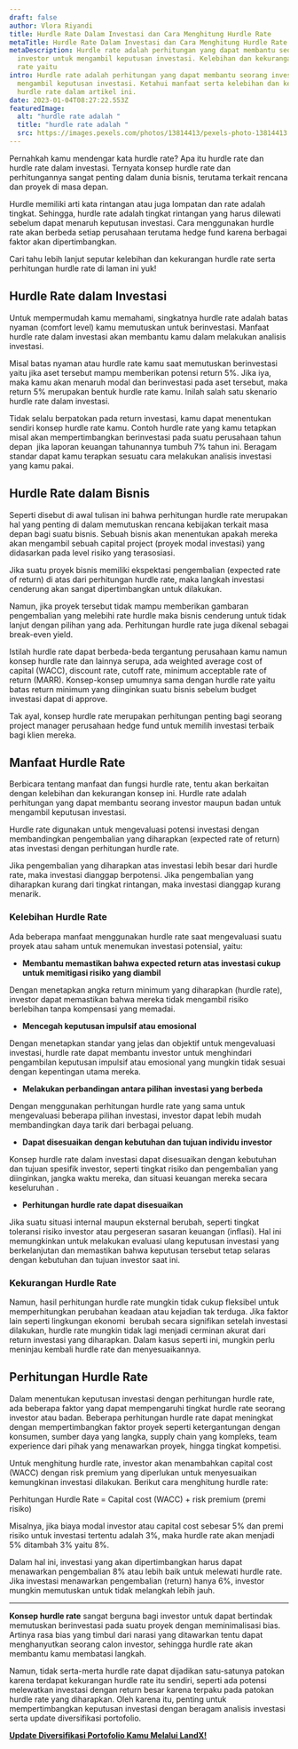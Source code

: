 ```yaml
---
draft: false
author: Vlora Riyandi
title: Hurdle Rate Dalam Investasi dan Cara Menghitung Hurdle Rate
metaTitle: Hurdle Rate Dalam Investasi dan Cara Menghitung Hurdle Rate
metaDescription: Hurdle rate adalah perhitungan yang dapat membantu seorang
  investor untuk mengambil keputusan investasi. Kelebihan dan kekurangan hurdle
  rate yaitu
intro: Hurdle rate adalah perhitungan yang dapat membantu seorang investor untuk
  mengambil keputusan investasi. Ketahui manfaat serta kelebihan dan kekurangan
  hurdle rate dalam artikel ini.
date: 2023-01-04T08:27:22.553Z
featuredImage:
  alt: "hurdle rate adalah "
  title: "hurdle rate adalah "
  src: https://images.pexels.com/photos/13814413/pexels-photo-13814413.jpeg?auto=compress&cs=tinysrgb&w=1260&h=750&dpr=2
---
```

Pernahkah kamu mendengar kata hurdle rate? Apa itu hurdle rate dan hurdle rate dalam investasi. Ternyata konsep hurdle rate dan perhitungannya sangat penting dalam dunia bisnis, terutama terkait rencana dan proyek di masa depan.

Hurdle memiliki arti kata rintangan atau juga lompatan dan rate adalah tingkat. Sehingga, hurdle rate adalah tingkat rintangan yang harus dilewati sebelum dapat menaruh keputusan investasi. Cara menggunakan hurdle rate akan berbeda setiap perusahaan terutama hedge fund karena berbagai faktor akan dipertimbangkan.

Cari tahu lebih lanjut seputar kelebihan dan kekurangan hurdle rate serta perhitungan hurdle rate di laman ini yuk!

## Hurdle Rate dalam Investasi 

Untuk mempermudah kamu memahami, singkatnya hurdle rate adalah batas nyaman (comfort level) kamu memutuskan untuk berinvestasi. Manfaat hurdle rate dalam investasi akan membantu kamu dalam melakukan analisis investasi.

Misal batas nyaman atau hurdle rate kamu saat memutuskan berinvestasi yaitu jika aset tersebut mampu memberikan potensi return 5%. Jika iya, maka kamu akan menaruh modal dan berinvestasi pada aset tersebut, maka return 5% merupakan bentuk hurdle rate kamu. Inilah salah satu skenario hurdle rate dalam investasi.

Tidak selalu berpatokan pada return investasi, kamu dapat menentukan sendiri konsep hurdle rate kamu. Contoh hurdle rate yang kamu tetapkan misal akan mempertimbangkan berinvestasi pada suatu perusahaan tahun depan  jika laporan keuangan tahunannya tumbuh 7% tahun ini. Beragam standar dapat kamu terapkan sesuatu cara melakukan analisis investasi yang kamu pakai.

## Hurdle Rate dalam Bisnis

Seperti disebut di awal tulisan ini bahwa perhitungan hurdle rate merupakan hal yang penting di dalam memutuskan rencana kebijakan terkait masa depan bagi suatu bisnis. Sebuah bisnis akan menentukan apakah mereka akan mengambil sebuah capital project (proyek modal investasi) yang didasarkan pada level risiko yang terasosiasi.

Jika suatu proyek bisnis memiliki ekspektasi pengembalian (expected rate of return) di atas dari perhitungan hurdle rate, maka langkah investasi cenderung akan sangat dipertimbangkan untuk dilakukan.

Namun, jika proyek tersebut tidak mampu memberikan gambaran pengembalian yang melebihi rate hurdle maka bisnis cenderung untuk tidak lanjut dengan pilihan yang ada. Perhitungan hurdle rate juga dikenal sebagai break-even yield.

Istilah hurdle rate dapat berbeda-beda tergantung perusahaan kamu namun konsep hurdle rate dan lainnya serupa, ada weighted average cost of capital (WACC), discount rate, cutoff rate, minimum acceptable rate of return (MARR). Konsep-konsep umumnya sama dengan hurdle rate yaitu batas return minimum yang diinginkan suatu bisnis sebelum budget investasi dapat di approve.

Tak ayal, konsep hurdle rate merupakan perhitungan penting bagi seorang project manager perusahaan hedge fund untuk memilih investasi terbaik bagi klien mereka.

## Manfaat Hurdle Rate

Berbicara tentang manfaat dan fungsi hurdle rate, tentu akan berkaitan dengan kelebihan dan kekurangan konsep ini. Hurdle rate adalah perhitungan yang dapat membantu seorang investor maupun badan untuk mengambil keputusan investasi.

Hurdle rate digunakan untuk mengevaluasi potensi investasi dengan membandingkan pengembalian yang diharapkan (expected rate of return) atas investasi dengan perhitungan hurdle rate. 

Jika pengembalian yang diharapkan atas investasi lebih besar dari hurdle rate, maka investasi dianggap berpotensi. Jika pengembalian yang diharapkan kurang dari tingkat rintangan, maka investasi dianggap kurang menarik.

### Kelebihan Hurdle Rate

Ada beberapa manfaat menggunakan hurdle rate saat mengevaluasi suatu proyek atau saham untuk menemukan investasi potensial, yaitu:

* **Membantu memastikan bahwa expected return atas investasi cukup untuk memitigasi risiko yang diambil**

Dengan menetapkan angka return minimum yang diharapkan (hurdle rate), investor dapat memastikan bahwa mereka tidak mengambil risiko berlebihan tanpa kompensasi yang memadai.

* **Mencegah keputusan impulsif atau emosional**

Dengan menetapkan standar yang jelas dan objektif untuk mengevaluasi investasi, hurdle rate dapat membantu investor untuk menghindari pengambilan keputusan impulsif atau emosional yang mungkin tidak sesuai dengan kepentingan utama mereka.

* **Melakukan perbandingan antara pilihan investasi yang berbeda**

Dengan menggunakan perhitungan hurdle rate yang sama untuk mengevaluasi beberapa pilihan investasi, investor dapat lebih mudah membandingkan daya tarik dari berbagai peluang.

* **Dapat disesuaikan dengan kebutuhan dan tujuan individu investor**

Konsep hurdle rate dalam investasi dapat disesuaikan dengan kebutuhan dan tujuan spesifik investor, seperti tingkat risiko dan pengembalian yang diinginkan, jangka waktu mereka, dan situasi keuangan mereka secara keseluruhan .

* **Perhitungan hurdle rate dapat disesuaikan** 

Jika suatu situasi internal maupun eksternal berubah, seperti tingkat toleransi risiko investor atau pergeseran sasaran keuangan (inflasi). Hal ini memungkinkan untuk melakukan evaluasi ulang keputusan investasi yang berkelanjutan dan memastikan bahwa keputusan tersebut tetap selaras dengan kebutuhan dan tujuan investor saat ini.

### Kekurangan Hurdle Rate

Namun, hasil perhitungan hurdle rate mungkin tidak cukup fleksibel untuk memperhitungkan perubahan keadaan atau kejadian tak terduga. Jika faktor lain seperti lingkungan ekonomi  berubah secara signifikan setelah investasi dilakukan, hurdle rate mungkin tidak lagi menjadi cerminan akurat dari return investasi yang diharapkan. Dalam kasus seperti ini, mungkin perlu meninjau kembali hurdle rate dan menyesuaikannya.

## Perhitungan Hurdle Rate 

Dalam menentukan keputusan investasi dengan perhitungan hurdle rate, ada beberapa faktor yang dapat mempengaruhi tingkat hurdle rate seorang investor atau badan. Beberapa perhitungan hurdle rate dapat meningkat dengan mempertimbangkan faktor proyek seperti ketergantungan dengan konsumen, sumber daya yang langka, supply chain yang kompleks, team experience dari pihak yang menawarkan proyek, hingga tingkat kompetisi.

Untuk menghitung hurdle rate, investor akan menambahkan capital cost (WACC) dengan risk premium yang diperlukan untuk menyesuaikan kemungkinan investasi dilakukan. Berikut cara menghitung hurdle rate: 

Perhitungan Hurdle Rate = Capital cost (WACC) + risk premium (premi risiko)

Misalnya, jika biaya modal investor atau capital cost sebesar 5% dan premi risiko untuk investasi tertentu adalah 3%, maka hurdle rate akan menjadi 5% ditambah 3% yaitu 8%.

Dalam hal ini, investasi yang akan dipertimbangkan harus dapat menawarkan pengembalian 8% atau lebih baik untuk melewati hurdle rate. Jika investasi menawarkan pengembalian (return) hanya 6%, investor mungkin memutuskan untuk tidak melangkah lebih jauh.

- - -

**Konsep hurdle rate** sangat berguna bagi investor untuk dapat bertindak memutuskan berinvestasi pada suatu proyek dengan meminimalisasi bias. Artinya rasa bias yang timbul dari narasi yang ditawarkan tentu dapat menghanyutkan seorang calon investor, sehingga hurdle rate akan membantu kamu membatasi langkah.

Namun, tidak serta-merta hurdle rate dapat dijadikan satu-satunya patokan karena terdapat kekurangan hurdle rate itu sendiri, seperti ada potensi melewatkan investasi dengan return besar karena terpaku pada patokan hurdle rate yang diharapkan. Oleh karena itu, penting untuk mempertimbangkan keputusan investasi dengan beragam analisis investasi serta update diversifikasi portofolio.[](https://app.landx.id/?utm_source=Organic+Page&utm_medium=Content+Blog&utm_campaign=BlogLandX&utm_id=Blog)

**[Update Diversifikasi Portofolio Kamu Melalui LandX!](https://app.landx.id/?utm_source=Organic+Page&utm_medium=Content+Blog&utm_campaign=BlogLandX&utm_id=Blog)**